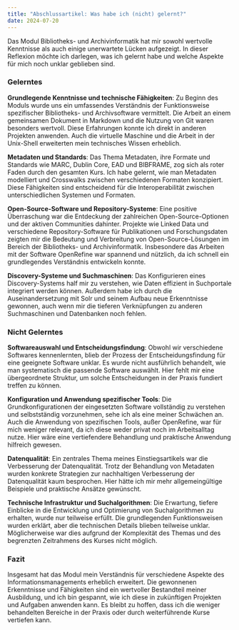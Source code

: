 ```yaml
---
title: "Abschlussartikel: Was habe ich (nicht) gelernt?"
date: 2024-07-20
---
```


Das Modul Bibliotheks- und Archivinformatik hat mir sowohl wertvolle Kenntnisse als auch einige unerwartete Lücken aufgezeigt. In dieser Reflexion möchte ich darlegen, was ich gelernt habe und welche Aspekte für mich noch unklar geblieben sind.

### Gelerntes

**Grundlegende Kenntnisse und technische Fähigkeiten**:
Zu Beginn des Moduls wurde uns ein umfassendes Verständnis der Funktionsweise spezifischer Bibliotheks- und Archivsoftware vermittelt. Die Arbeit an einem gemeinsamen Dokument in Markdown und die Nutzung von Git waren besonders wertvoll. Diese Erfahrungen konnte ich direkt in anderen Projekten anwenden. Auch die virtuelle Maschine und die Arbeit in der Unix-Shell erweiterten mein technisches Wissen erheblich.

**Metadaten und Standards**:
Das Thema Metadaten, ihre Formate und Standards wie MARC, Dublin Core, EAD und BIBFRAME, zog sich als roter Faden durch den gesamten Kurs. Ich habe gelernt, wie man Metadaten modelliert und Crosswalks zwischen verschiedenen Formaten konzipiert. Diese Fähigkeiten sind entscheidend für die Interoperabilität zwischen unterschiedlichen Systemen und Formaten.

**Open-Source-Software und Repository-Systeme**:
Eine positive Überraschung war die Entdeckung der zahlreichen Open-Source-Optionen und der aktiven Communities dahinter. Projekte wie Linked Data und verschiedene Repository-Software für Publikationen und Forschungsdaten zeigten mir die Bedeutung und Verbreitung von Open-Source-Lösungen im Bereich der Bibliotheks- und Archivinformatik. Insbesondere das Arbeiten mit der Software OpenRefine war spannend und nützlich, da ich schnell ein grundlegendes Verständnis entwickeln konnte.

**Discovery-Systeme und Suchmaschinen**:
Das Konfigurieren eines Discovery-Systems half mir zu verstehen, wie Daten effizient in Suchportale integriert werden können. Außerdem habe ich durch die Auseinandersetzung mit Solr und seinem Aufbau neue Erkenntnisse gewonnen, auch wenn mir die tieferen Verknüpfungen zu anderen Suchmaschinen und Datenbanken noch fehlen.

### Nicht Gelerntes

**Softwareauswahl und Entscheidungsfindung**:
Obwohl wir verschiedene Softwares kennenlernten, blieb der Prozess der Entscheidungsfindung für eine geeignete Software unklar. Es wurde nicht ausführlich behandelt, wie man systematisch die passende Software auswählt. Hier fehlt mir eine übergeordnete Struktur, um solche Entscheidungen in der Praxis fundiert treffen zu können.

**Konfiguration und Anwendung spezifischer Tools**:
Die Grundkonfigurationen der eingesetzten Software vollständig zu verstehen und selbstständig vorzunehmen, sehe ich als eine meiner Schwächen an. Auch die Anwendung von spezifischen Tools, außer OpenRefine, war für mich weniger relevant, da ich diese weder privat noch im Arbeitsalltag nutze. Hier wäre eine vertiefendere Behandlung und praktische Anwendung hilfreich gewesen.

**Datenqualität**:
Ein zentrales Thema meines Einstiegsartikels war die Verbesserung der Datenqualität. Trotz der Behandlung von Metadaten wurden konkrete Strategien zur nachhaltigen Verbesserung der Datenqualität kaum besprochen. Hier hätte ich mir mehr allgemeingültige Beispiele und praktische Ansätze gewünscht.

**Technische Infrastruktur und Suchalgorithmen**:
Die Erwartung, tiefere Einblicke in die Entwicklung und Optimierung von Suchalgorithmen zu erhalten, wurde nur teilweise erfüllt. Die grundlegenden Funktionsweisen wurden erklärt, aber die technischen Details blieben teilweise unklar. Möglicherweise war dies aufgrund der Komplexität des Themas und des begrenzten Zeitrahmens des Kurses nicht möglich.

### Fazit

Insgesamt hat das Modul mein Verständnis für verschiedene Aspekte des Informationsmanagements erheblich erweitert. Die gewonnenen Erkenntnisse und Fähigkeiten sind ein wertvoller Bestandteil meiner Ausbildung, und ich bin gespannt, wie ich diese in zukünftigen Projekten und Aufgaben anwenden kann. Es bleibt zu hoffen, dass ich die weniger behandelten Bereiche in der Praxis oder durch weiterführende Kurse vertiefen kann.
